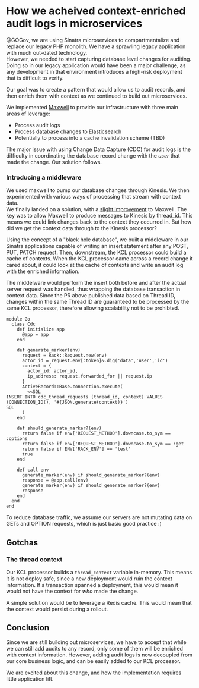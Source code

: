 # How we acheived context-enriched audit logs in microservices

@GOGov, we are using Sinatra microservices to compartmentalize and replace our legacy PHP monolith.  We have a sprawling legacy application with much out-dated technology.  
However, we needed to start capturing database level changes for auditing.  Doing so in our legacy application would have been a major challenge, as any development in that environment
introduces a high-risk deployment that is difficult to verify.

Our goal was to create a pattern that would allow us to audit records, and then enrich them with context as we continued to build out microservices.

We implemented [Maxwell](https://github.com/zendesk/maxwell) to provide our infrastructure with three main areas of leverage:
- Process audit logs
- Process database changes to Elasticsearch
- Potentially to process into a cache invalidation scheme (TBD)

The major issue with using Change Data Capture (CDC) for audit logs is the difficulty in coordinating the database record change with the _user_ that made the change.
Our solution follows.

### Introducing a middleware

We used maxwell to pump our database changes through Kinesis.  We then experimented with various ways of processing that stream with context data.  
We finally landed on a solution, with a [slight improvement](https://github.com/zendesk/maxwell/pull/1533) to Maxwell.  The key was to allow Maxwell to produce messages
to Kinesis by thread_id.  This means we could link changes back to the context they occurred in.  But how did we get the context data through to the Kinesis processor?

Using the concept of a "black hole database", we built a middleware in our Sinatra applications capable of writing an insert statement after any POST, PUT, PATCH request.
Then, downstream, the KCL processor could build a cache of contexts.  When the KCL processor came across a record change it cared about, it could look at the cache 
of contexts and write an audit log with the enriched information.  

The middelware would perform the insert both before and after the actual server request was handled, thus wrapping the database transaction in context data.  Since the PR 
above published data based on Thread ID, changes within the same Thread ID are guaranteed to be processed by the same KCL processor, therefore allowing scalability not
to be prohibted.

```
module Go
  class Cdc
    def initialize app
      @app = app
    end

    def generate_marker(env)
      request = Rack::Request.new(env)
      actor_id = request.env[:token]&.dig('data','user','id')
      context = {
        actor_id: actor_id,
        ip_address: request.forwarded_for || request.ip
      }
      ActiveRecord::Base.connection.execute(
        <<SQL
INSERT INTO cdc_thread_requests (thread_id, context) VALUES (CONNECTION_ID(), '#{JSON.generate(context)}')
SQL
      )
    end

    def should_generate_marker?(env)
      return false if env['REQUEST_METHOD'].downcase.to_sym == :options
      return false if env['REQUEST_METHOD'].downcase.to_sym == :get
      return false if ENV['RACK_ENV'] == 'test'
      true
    end

    def call env
      generate_marker(env) if should_generate_marker?(env)
      response = @app.call(env)
      generate_marker(env) if should_generate_marker?(env)
      response
    end
  end
end
```

To reduce database traffic, we assume our servers are not mutating data on GETs and OPTION requests, which is just basic good practice :)

## Gotchas

### The thread context

Our KCL processor builds a `thread_context` variable in-memory.  This means it is not deploy safe, since a new deployment would ruin the context information.  If a 
transaction spanned a deployment, this would mean it would not have the context for _who_ made the change. 

A simple solution would be to leverage a Redis cache.  This would mean that the context would persist during a rollout.



## Conclusion

Since we are still building out microservices, we have to accept that while we can still add audits to any record, only some of them will be enriched with context information.
However, adding audit logs is now decoupled from our core business logic, and can be easily added to our KCL processor.  

We are excited about this change, and how the implementation requires little application lift. 
